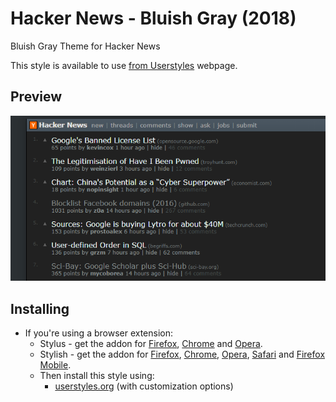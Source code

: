 # Hacker News - Bluish Gray (2018)

Bluish Gray Theme for Hacker News

This style is available to use [from Userstyles](https://userstyles.org/styles/157400/hacker-news-bluish-gray-2018) webpage.

## Preview
![](./images/main_view.png)

## Installing

* If you're using a browser extension:
  * Stylus - get the addon for [Firefox](https://addons.mozilla.org/en-US/firefox/addon/styl-us/), [Chrome](https://chrome.google.com/webstore/detail/stylus/clngdbkpkpeebahjckkjfobafhncgmne) and [Opera](https://addons.opera.com/en-gb/extensions/details/stylus/).
  * Stylish - get the addon for [Firefox](https://addons.mozilla.org/en-US/firefox/addon/2108/), [Chrome](https://chrome.google.com/extensions/detail/fjnbnpbmkenffdnngjfgmeleoegfcffe), [Opera](https://addons.opera.com/en/extensions/details/stylish/), [Safari](http://sobolev.us/stylish/) and [Firefox Mobile](https://addons.mozilla.org/en-US/firefox/addon/2108/). <br>
  * Then install this style using:
    * [userstyles.org](https://userstyles.org/styles/157400/hacker-news-bluish-gray-2018) (with customization options)